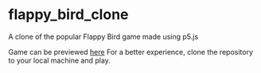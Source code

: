 # flappy_bird_clone
A clone of the popular Flappy Bird game made using p5.js

Game can be previewed [here](https://beedu18.github.io/flappy_bird_clone/)
For a better experience, clone the repository to your local machine and play.
